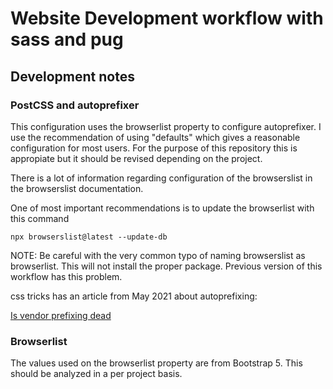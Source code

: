 # Website Development workflow with sass and pug

## Development notes

### PostCSS and autoprefixer

This configuration uses the browserlist property to configure autoprefixer. I use the recommendation of using "defaults" which gives a reasonable configuration for most users. For the purpose of this repository this is appropiate but it should be revised depending on the project.

There is a lot of information regarding configuration of the browserslist in the browserslist documentation.

One of most important recommendations is to update the browserlist with this command

```shell
npx browserslist@latest --update-db
```

NOTE: Be careful with the very common typo of naming browserslist as browserlist. This will not install the proper package. Previous version of this workflow has this problem.

css tricks has an article from May 2021 about autoprefixing:

[Is vendor prefixing dead](https://css-tricks.com/is-vendor-prefixing-dead/)

### Browserlist

The values used on the browserlist property are from Bootstrap 5. This should be analyzed in a per project basis.
